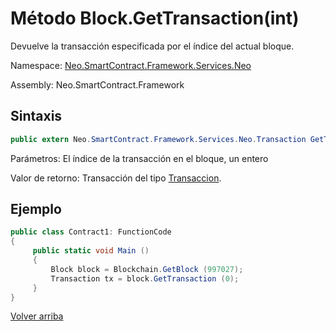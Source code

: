 # Método Block.GetTransaction(int)

Devuelve la transacción especificada por el índice del actual bloque.

Namespace: [Neo.SmartContract.Framework.Services.Neo](../../Neo.md)

Assembly: Neo.SmartContract.Framework

## Sintaxis

```c#
public extern Neo.SmartContract.Framework.Services.Neo.Transaction GetTransaction (int index)
```

Parámetros: El índice de la transacción en el bloque, un entero

Valor de retorno: Transacción del tipo [Transaccion](../Transaction.md).

## Ejemplo

```c#
public class Contract1: FunctionCode
{
     public static void Main ()
     {
         Block block = Blockchain.GetBlock (997027);
         Transaction tx = block.GetTransaction (0);
     }
}
```



[Volver arriba](../Block.md)
